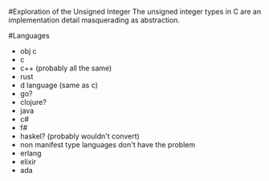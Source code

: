 #Exploration of the Unsigned Integer
The unsigned integer types in C are an implementation detail masquerading as abstraction.

#Languages
* obj c
* c
* c++ (probably all the same)
* rust
* d language (same as c)
* go?
* clojure?
* java
* c#
* f#
* haskel? (probably wouldn't convert)
* non manifest type languages don't have the problem
* erlang
* elixir
* ada
